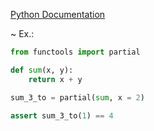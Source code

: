 [Python Documentation](https://docs.python.org/3/library/functools.html#:~:text=functools.partial(func%2C%20/%2C%20*args%2C%20**keywords)%C2%B6)

~ Ex.:
```python
from functools import partial

def sum(x, y):
    return x + y

sum_3_to = partial(sum, x = 2)

assert sum_3_to(1) == 4
```